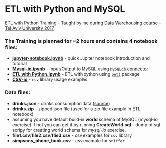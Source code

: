 # ETL with Python and MySQL
ETL with Python Training - Taught by me during [Data Warehousing course - Tel Aviv University 2017](http://www30.tau.ac.il/yedion/syllabuse.asp?course=0571417202)
  
### The Training is planned for ~2 hours and contains 4 notebook files:
* **[jupyter-notebook.ipynb](/jupyter-notebook.ipynb)** - quick Jupiter notebook introduction and tutorial
* **[Mysql-io.ipynb](/Mysql-io.ipynb)**   - Input/Output to MySQL using [``MySQLdb`` connector](http://mysql-python.sourceforge.net/MySQLdb.html)
* **[ETL with Python.ipynb](/ETL%20with%20Python.ipynb)**  - ETL with python using [``petl``](https://petl.readthedocs.io/en/latest/) package
* **[CSV-io](/csv_io/CSV-io.ipynb)** - ``csv`` library usage examples

### Data files:
* **drinks.json** - drinks consumption data ([source](https://github.com/justmarkham)) 
* **drinks.zip** - zipped json file (used for a zip file example in ETL notebook)
* assuming you have default build-in **world** schema of MySQL (mysql-io exercise) if not you can get it by running **CreateWorld.sql**  - dump of sql scripy for creating world schema for *mysql-io* exercise. 
* **file1.csv**/**file2.csv**/**flie3.csv** - csv examples for ``csv`` library
* **simpsons_phone_book.csv** - csv example for ``sniffer``
